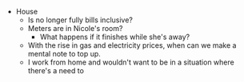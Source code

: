 - House
	- Is no longer fully bills inclusive?
	- Meters are in Nicole's room?
		- What happens if it finishes while she's away?
	- With the rise in gas and electricity prices, when can we make a mental note to top up.
	- I work from home and wouldn't want to be in a situation where there's a need to